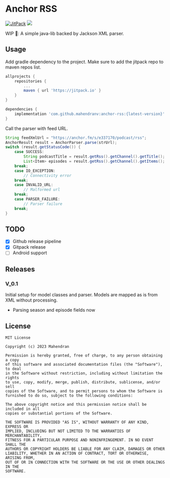 # Anchor RSS

[![JitPack](https://img.shields.io/github/v/release/mahendranv/anchor-rss?color=green&label=JitPack&logo=hackthebox&logoColor=white&style=for-the-badge)](https://jitpack.io/#mahendranv/anchor-rss) ![](https://img.shields.io/github/issues/mahendranv/anchor-rss?style=for-the-badge)

WIP 🚧: A simple java-lib backed by Jackson XML parser.

## Usage

Add gradle dependency to the project. Make sure to add the jitpack repo to maven repos list.
```groovy
allprojects {
    repositories {
        ...
        maven { url 'https://jitpack.io' }
    }
}

dependencies {
    implementation 'com.github.mahendranv:anchor-rss:{latest-version}'
}
```

Call the parser with feed URL.
```java
String feedXmlUrl = "https://anchor.fm/s/e337170/podcast/rss";
AnchorResult result = AnchorParser.parse(strUrl);
switch (result.getStatusCode()) {
    case SUCCESS:
        String podcastTitle = result.getRss().getChannel().getTitle();
        List<Item> episodes = result.getRss().getChannel().getItems();
    break;
    case IO_EXCEPTION:
        // Connectivity error
    break;
    case INVALID_URL:
        // Malformed url
    break;
    case PARSER_FAILURE:
        // Parser failure
    break;
}
```

## TODO
- [x] Github release pipeline
- [x] Gitpack release
- [ ] Android support

## Releases

### V_0.1
Initial setup for model classes and parser. Models are mapped as is from XML without processing.
+ Parsing season and episode fields now

## License
```
MIT License

Copyright (c) 2023 Mahendran

Permission is hereby granted, free of charge, to any person obtaining a copy
of this software and associated documentation files (the "Software"), to deal
in the Software without restriction, including without limitation the rights
to use, copy, modify, merge, publish, distribute, sublicense, and/or sell
copies of the Software, and to permit persons to whom the Software is
furnished to do so, subject to the following conditions:

The above copyright notice and this permission notice shall be included in all
copies or substantial portions of the Software.

THE SOFTWARE IS PROVIDED "AS IS", WITHOUT WARRANTY OF ANY KIND, EXPRESS OR
IMPLIED, INCLUDING BUT NOT LIMITED TO THE WARRANTIES OF MERCHANTABILITY,
FITNESS FOR A PARTICULAR PURPOSE AND NONINFRINGEMENT. IN NO EVENT SHALL THE
AUTHORS OR COPYRIGHT HOLDERS BE LIABLE FOR ANY CLAIM, DAMAGES OR OTHER
LIABILITY, WHETHER IN AN ACTION OF CONTRACT, TORT OR OTHERWISE, ARISING FROM,
OUT OF OR IN CONNECTION WITH THE SOFTWARE OR THE USE OR OTHER DEALINGS IN THE
SOFTWARE.
```